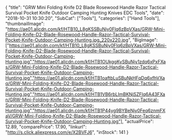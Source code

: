 {
	"title": "GRW Mini Folding Knife D2 Blade Rosewood Handle Razor Tactical Survival Pocket Knife Outdoor Camping Hunting Knives EDC Tools",
	"date": "2018-10-31 10:30:20",
	"SubCat": ["Tools"],
	"categories": ["Hand Tools"],
	"thumbnailImage": "https://ae01.alicdn.com/kf/HTB10_L8gKSSBuNjy0Flq6zBpVXas/GRW-Mini-Folding-Knife-D2-Blade-Rosewood-Handle-Razor-Tactical-Survival-Pocket-Knife-Outdoor-Camping-Hunting.jpg_220x220.jpg",
	"BigImage": ["https://ae01.alicdn.com/kf/HTB10_L8gKSSBuNjy0Flq6zBpVXas/GRW-Mini-Folding-Knife-D2-Blade-Rosewood-Handle-Razor-Tactical-Survival-Pocket-Knife-Outdoor-Camping-Hunting.jpg","https://ae01.alicdn.com/kf/HTB1OUkggKySBuNjy1zdq6xPxFXas/GRW-Mini-Folding-Knife-D2-Blade-Rosewood-Handle-Razor-Tactical-Survival-Pocket-Knife-Outdoor-Camping-Hunting.jpg","https://ae01.alicdn.com/kf/HTB1oaftbLuSBuNkHFqDq6xfhVXaq/GRW-Mini-Folding-Knife-D2-Blade-Rosewood-Handle-Razor-Tactical-Survival-Pocket-Knife-Outdoor-Camping-Hunting.jpg","https://ae01.alicdn.com/kf/HTB1VB6rbLImBKNjSZFlq6A43FXan/GRW-Mini-Folding-Knife-D2-Blade-Rosewood-Handle-Razor-Tactical-Survival-Pocket-Knife-Outdoor-Camping-Hunting.jpg","https://ae01.alicdn.com/kf/HTB1P44yg9BYBeNjy0Feq6znmFXaV/GRW-Mini-Folding-Knife-D2-Blade-Rosewood-Handle-Razor-Tactical-Survival-Pocket-Knife-Outdoor-Camping-Hunting.jpg"],
	"actualPrice": 12.89,
	"comparePrice": 17.90,
	"linkurl": "http://s.click.aliexpress.com/e/X2BVFJ6",
	"inStock": 141
}
